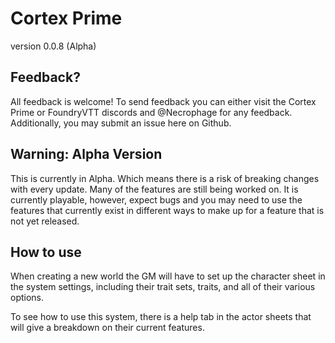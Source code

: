 # Cortex Prime
version 0.0.8 (Alpha)

## Feedback?
All feedback is welcome! To send feedback you can either visit the Cortex Prime or FoundryVTT discords and @Necrophage for any feedback. Additionally, you may submit an issue here on Github.

## Warning: Alpha Version
This is currently in Alpha. Which means there is a risk of breaking changes with every update. Many of the features are still being worked on. It is currently playable, however, expect bugs and you may need to use the features that currently exist in different ways to make up for a feature that is not yet released.

## How to use
When creating a new world the GM will have to set up the character sheet in the system settings, including their trait sets, traits, and all of their various options.

To see how to use this system, there is a help tab in the actor sheets that will give a breakdown on their current features.